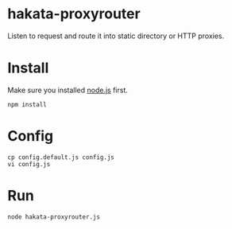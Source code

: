 hakata-proxyrouter
==================

Listen to request and route it into static directory or HTTP proxies.

# Install

Make sure you installed [node.js](http://nodejs.org/) first.

    npm install

# Config

    cp config.default.js config.js
    vi config.js

# Run

    node hakata-proxyrouter.js

